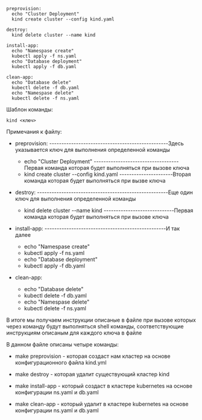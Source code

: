 ```shell
preprovision:
  echo "Cluster Deployment"
  kind create cluster --config kind.yaml

destroy:
  kind delete cluster --name kind

install-app:
  echo "Namespase create"
  kubectl apply -f ns.yaml
  echo "Database deployment"
  kubectl apply -f db.yaml  

clean-app:
  echo "Database delete"
  kubectl delete -f db.yaml
  echo "Namespase delete"
  kubectl delete -f ns.yaml

```
Шаблон команды:
```shell
kind <ключ>
```
Примечания к файлу:

* preprovision: -------------------------------------------------Здесь указывается ключ для выполнения определенной команды
  - echo "Cluster Deployment" -----------------------------------Первая команда которая будет выполняться при вызове ключа <preprovision>
  - kind create cluster --config kind.yaml ----------------------Вторая команда которая будет выполняться при вызве ключа <preprovision>

* destroy: ------------------------------------------------------Еще один ключ для выполнения определенной команды
  - kind delete cluster --name kind -----------------------------Первая команда которая будет выполняться при вызове ключа <destroy>

* install-app: --------------------------------------------------И так далее
  - echo "Namespase create"
  - kubectl apply -f ns.yaml
  - echo "Database deployment"
  - kubectl apply -f db.yaml  

* clean-app:
  - echo "Database delete"
  - kubectl delete -f db.yaml
  - echo "Namespase delete"
  - kubectl delete -f ns.yaml

В итоге мы получаем инструкции описаные в файле <Makefile> при вызове которых через команду <make> будут выполняться shell команды, соответствующие инструкциям описаным для каждого ключа в файле <Makefile>

В данном файле описаны четыре команды:

* make preprovision - которая создаст нам кластер на основе конфигурационного файла kind.yml

* make destroy - которая удалит существующий кластер kind

* make install-app - который создаст <namespase> в кластере kubernetes на основе конфигурации ns.yaml и db.yaml

* make clean-app - который удалит <namespase> в кластере kubernetes на основе конфигурации ns.yaml и db.yaml
